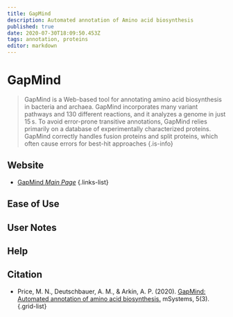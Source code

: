 ```yaml
---
title: GapMind
description: Automated annotation of Amino acid biosynthesis
published: true
date: 2020-07-30T18:09:50.453Z
tags: annotation, proteins
editor: markdown
---
```


# GapMind

> GapMind is a Web-based tool for annotating amino acid biosynthesis in bacteria and archaea. GapMind incorporates many variant pathways and 130 different reactions, and it analyzes a genome in just 15 s. To avoid error-prone transitive annotations, GapMind relies primarily on a database of experimentally characterized proteins. GapMind correctly handles fusion proteins and split proteins, which often cause errors for best-hit approaches
{.is-info}



## Website

- [GapMind *Main Page*](http://papers.genomics.lbl.gov/cgi-bin/gapView.cgi)
{.links-list}


 ## Ease of Use
 
 
 ## User Notes
 
 
 ## Help
 

## Citation 

- Price, M. N., Deutschbauer, A. M., & Arkin, A. P. (2020). [GapMind: Automated annotation of amino acid biosynthesis.](https://msystems.asm.org/content/5/3/e00291-20.abstract) mSystems, 5(3).
{.grid-list}
